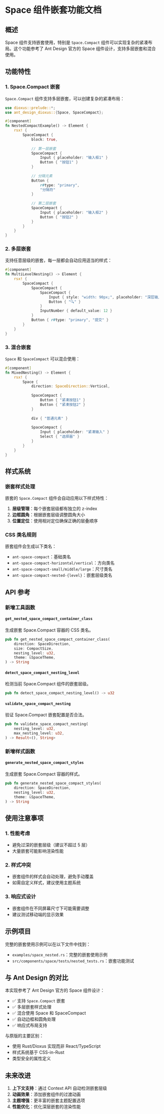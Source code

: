 # Space 组件嵌套功能文档

## 概述

Space 组件支持嵌套使用，特别是 `Space.Compact` 组件可以实现复杂的紧凑布局。这个功能参考了 Ant Design 官方的 Space 组件设计，支持多层嵌套和混合使用。

## 功能特性

### 1. Space.Compact 嵌套

`Space.Compact` 组件支持多层嵌套，可以创建复杂的紧凑布局：

```rust
use dioxus::prelude::*;
use ant_design_dioxus::{Space, SpaceCompact};

#[component]
fn NestedCompactExample() -> Element {
    rsx! {
        SpaceCompact {
            block: true,
            
            // 第一层嵌套
            SpaceCompact {
                Input { placeholder: "输入框1" }
                Button { "按钮1" }
            }
            
            // 分隔元素
            Button {
                r#type: "primary",
                "分隔符"
            }
            
            // 第二层嵌套
            SpaceCompact {
                Input { placeholder: "输入框2" }
                Button { "按钮2" }
            }
        }
    }
}
```

### 2. 多层嵌套

支持任意层级的嵌套，每一层都会自动应用适当的样式：

```rust
#[component]
fn MultiLevelNesting() -> Element {
    rsx! {
        SpaceCompact {
            SpaceCompact {
                SpaceCompact {
                    Input { style: "width: 90px;", placeholder: "深层输入" }
                    Button { "🔍" }
                }
                InputNumber { default_value: 12 }
            }
            Button { r#type: "primary", "提交" }
        }
    }
}
```

### 3. 混合嵌套

`Space` 和 `SpaceCompact` 可以混合使用：

```rust
#[component]
fn MixedNesting() -> Element {
    rsx! {
        Space {
            direction: SpaceDirection::Vertical,
            
            SpaceCompact {
                Button { "紧凑按钮1" }
                Button { "紧凑按钮2" }
            }
            
            div { "普通元素" }
            
            SpaceCompact {
                Input { placeholder: "紧凑输入" }
                Select { "选择器" }
            }
        }
    }
}
```

## 样式系统

### 嵌套样式处理

嵌套的 `Space.Compact` 组件会自动应用以下样式特性：

1. **层级管理**：每个嵌套层级都有独立的 z-index
2. **边框圆角**：根据嵌套层级调整圆角大小
3. **位置定位**：使用相对定位确保正确的层叠顺序

### CSS 类名规则

嵌套组件会生成以下类名：

- `ant-space-compact`：基础类名
- `ant-space-compact-horizontal/vertical`：方向类名
- `ant-space-compact-small/middle/large`：尺寸类名
- `ant-space-compact-nested-{level}`：嵌套层级类名

## API 参考

### 新增工具函数

#### `get_nested_space_compact_container_class`

生成嵌套 Space.Compact 容器的 CSS 类名。

```rust
pub fn get_nested_space_compact_container_class(
    direction: SpaceDirection,
    size: CompactSize,
    nesting_level: u32,
    theme: &SpaceTheme,
) -> String
```

#### `detect_space_compact_nesting_level`

检测当前 Space.Compact 组件的嵌套层级。

```rust
pub fn detect_space_compact_nesting_level() -> u32
```

#### `validate_space_compact_nesting`

验证 Space.Compact 嵌套配置是否合法。

```rust
pub fn validate_space_compact_nesting(
    nesting_level: u32,
    max_nesting_level: u32,
) -> Result<(), String>
```

### 新增样式函数

#### `generate_nested_space_compact_styles`

生成嵌套 Space.Compact 容器的样式。

```rust
pub fn generate_nested_space_compact_styles(
    direction: SpaceDirection,
    nesting_level: u32,
    theme: &SpaceTheme,
) -> String
```

## 使用注意事项

### 1. 性能考虑

- 避免过深的嵌套层级（建议不超过 5 层）
- 大量嵌套可能影响渲染性能

### 2. 样式冲突

- 嵌套组件的样式会自动处理，避免手动覆盖
- 如需自定义样式，建议使用主题系统

### 3. 响应式设计

- 嵌套组件在不同屏幕尺寸下可能需要调整
- 建议测试移动端的显示效果

## 示例项目

完整的嵌套使用示例可以在以下文件中找到：

- `examples/space_nested.rs`：完整的嵌套使用示例
- `src/components/space/tests/nested_tests.rs`：嵌套功能测试

## 与 Ant Design 的对比

本实现参考了 Ant Design 官方的 Space 组件设计：

- ✅ 支持 `Space.Compact` 嵌套
- ✅ 多层嵌套样式处理
- ✅ 混合使用 Space 和 SpaceCompact
- ✅ 自动边框和圆角处理
- ✅ 响应式布局支持

与原版的主要区别：

- 使用 Rust/Dioxus 实现而非 React/TypeScript
- 样式系统基于 CSS-in-Rust
- 类型安全的属性定义

## 未来改进

1. **上下文支持**：通过 Context API 自动检测嵌套层级
2. **动画效果**：添加嵌套组件的过渡动画
3. **主题增强**：更丰富的嵌套主题配置选项
4. **性能优化**：优化深层嵌套的渲染性能